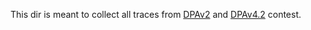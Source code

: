 This dir is meant to collect all traces from [DPAv2](http://www.dpacontest.org/v2/index.php) and [DPAv4.2](http://www.dpacontest.org/v4/42_doc.php) contest.
